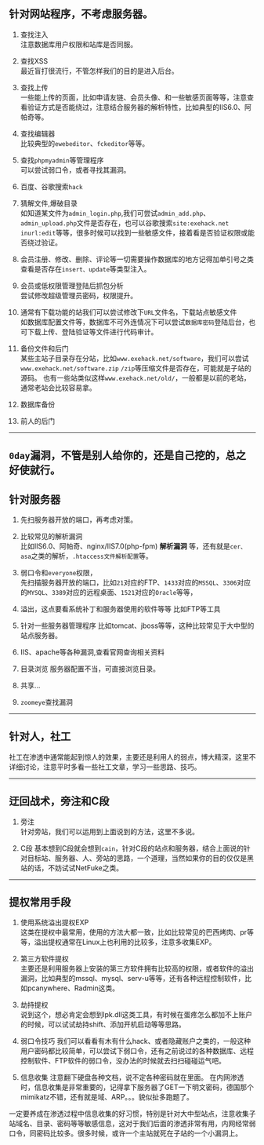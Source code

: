 ## 针对网站程序，不考虑服务器。

1. 查找注入<br>
   注意数据库用户权限和站库是否同服。

2. 查找XSS<br/>
   最近盲打很流行，不管怎样我们的目的是进入后台。

3. 查找上传<br>
   一些能上传的页面，比如申请友链、会员头像、和一些敏感页面等等，注意查看验证方式是否能绕过，注意结合服务器的解析特性，比如典型的IIS6.0、阿帕奇等。

4. 查找编辑器<br>
   比较典型的`ewebeditor`、`fckeditor`等等。

5. 查找`phpmyadmin`等管理程序<br>
   可以尝试弱口令，或者寻找其漏洞。

6. 百度、谷歌搜索`hack`<br>

7. 猜解文件,爆破目录<br>
   如知道某文件为`admin_login.php`,我们可尝试`admin_add.php`、`admin_upload.php`文件是否存在，也可以谷歌搜索`site:exehack.net inurl:edit`等等，很多时候可以找到一些敏感文件，接着看是否验证权限或能否绕过验证。

8. 会员注册、修改、删除、评论等一切需要操作数据库的地方记得加单引号之类查看是否存在`insert、update`等类型注入。<br>

9. 会员或低权限管理登陆后抓包分析<br>
    尝试修改超级管理员密码，权限提升。

10. 通常有下载功能的站我们可以尝试修改下`URL`文件名，下载站点敏感文件<br>
    如数据库配置文件等，数据库不可外连情况下可以尝试`数据库密码`登陆后台，也可下载上传、登陆验证等文件进行代码审计。

11. 备份文件和后门<br>
    某些主站子目录存在分站，比如`www.exehack.net/software`，我们可以尝试`www.exehack.net/software.zip` `/zip`等压缩文件是否存在，可能就是子站的源码。
    也有一些站类似这样`www.exehack.net/old/`，一般都是以前的老站，通常老站会比较容易拿。

12. 数据库备份
    
13. 前人的后门

---
## `0day`漏洞，不管是别人给你的，还是自己挖的，总之好使就行。



## 针对服务器

1. 先扫服务器开放的端口，再考虑对策。

2. 比较常见的解析漏洞<br>
   比如IIS6.0、阿帕奇、nginx/IIS7.0(php-fpm) **解析漏洞** 等，还有就是`cer、asa`之类的解析，`.htaccess文件解析配置`等。

3. 弱口令和`everyone`权限，<br>
   先扫描服务器开放的端口，比如`21`对应的FTP、`1433`对应的`MSSQL`、`3306`对应的`MYSQL`、`3389`对应的远程桌面、`1521`对应的`Oracle`等等，

4. 溢出，这点要看系统补丁和服务器使用的软件等等
   比如FTP等工具

5. 针对一些服务器管理程序
   比如tomcat、jboss等等，这种比较常见于大中型的站点服务器。

6. IIS、apache等各种漏洞,查看官网查询相关资料

7. 目录浏览
   服务器配置不当，可直接浏览目录。

8. 共享…

9. `zoomeye`查找漏洞
-----
## 针对人，社工

社工在渗透中通常能起到惊人的效果，主要还是利用人的弱点，博大精深，这里不详细讨论，注意平时多看一些社工文章，学习一些思路、技巧。


---
## 迂回战术，旁注和C段

1. 旁注<br>
   针对旁站，我们可以运用到上面说到的方法，这里不多说。

2. C段
   基本想到C段就会想到`cain`，针对C段的站点和服务器，结合上面说的针对目标站、服务器、人、旁站的思路，一个道理，当然如果你的目的仅仅是黑站的话，不妨试试NetFuke之类。

-----
## 提权常用手段

1. 使用系统溢出提权EXP<br>
   这类在提权中最常用，使用的方法大都一致，比如比较常见的巴西烤肉、pr等等，溢出提权通常在Linux上也利用的比较多，注意多收集EXP。

2. 第三方软件提权<br/>
   主要还是利用服务器上安装的第三方软件拥有比较高的权限，或者软件的溢出漏洞，比如典型的mssql、mysql、serv-u等等，还有各种远程控制软件，比如pcanywhere、Radmin这类。

3. 劫持提权<br>
   说到这个，想必肯定会想到lpk.dll这类工具，有时候在蛋疼怎么都加不上账户的时候，可以试试劫持shift、添加开机启动等等思路。

4. 弱口令技巧
   我们可以看看有木有什么hack、或者隐藏账户之类的，一般这种用户密码都比较简单，可以尝试下弱口令，还有之前说过的各种数据库、远程控制软件、FTP软件的弱口令，没办法的时候就去扫扫碰碰运气吧。

5. 信息收集
   注意翻下硬盘各种文档，说不定各种密码就在里面。
   在内网渗透时，信息收集是非常重要的，记得拿下服务器了GET一下明文密码，德国那个mimikatz不错，还有就是域、ARP。。。貌似扯多跑题了。


一定要养成在渗透过程中信息收集的好习惯，特别是针对大中型站点，注意收集子站域名、目录、密码等等敏感信息，这对于我们后面的渗透非常有用，内网经常弱口令，同密码比较多。很多时候，或许一个主站就死在子站的一个小漏洞上。

